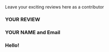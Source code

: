 Leave your exciting reviews here as a contributor

 
### YOUR REVIEW
### YOUR NAME and Email

### Hello!
<br>

